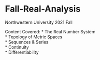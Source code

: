 # Fall-Real-Analysis
Northwestern University 2021 Fall

Content Covered:
    * The Real Number System <br />
    * Topology of Metric Spaces <br />
    * Sequences & Series <br />
    * Continuity <br />
    * Differentiability <br />